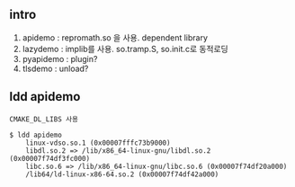 ## intro
1. apidemo : repromath.so 을 사용. dependent library
2. lazydemo : implib를 사용. so.tramp.S, so.init.c로 동적로딩
3. pyapidemo : plugin?
4. tlsdemo : unload?


## ldd apidemo
    CMAKE_DL_LIBS 사용 

    $ ldd apidemo
        linux-vdso.so.1 (0x00007fffc73b9000)
        libdl.so.2 => /lib/x86_64-linux-gnu/libdl.so.2 (0x00007f74df3fc000)
        libc.so.6 => /lib/x86_64-linux-gnu/libc.so.6 (0x00007f74df20a000)
        /lib64/ld-linux-x86-64.so.2 (0x00007f74df42a000)

